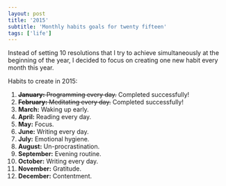```yaml
---
layout: post
title: '2015'
subtitle: 'Monthly habits goals for twenty fifteen'
tags: ['life']
---
```


Instead of setting 10 resolutions that I try to achieve simultaneously at the beginning of the year, I decided to focus on creating one new habit every month this year.

Habits to create in 2015:

1. <del>**January:** Programming every day.</del> <span class="success">Completed successfully!</span>
2. <del>**February:** Meditating every day.</del> <span class="success">Completed successfully!</span>
3. **March:** Waking up early.
4. **April:** Reading every day.
5. **May:** Focus.
6. **June:** Writing every day.
7. **July:** Emotional hygiene.
8. **August:** Un-procrastination.
9. **September:** Evening routine.
10. **October:** Writing every day.
11. **November:** Gratitude.
12. **December:** Contentment.

